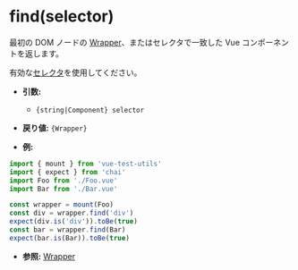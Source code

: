 # find(selector)

最初の DOM ノードの [Wrapper](./README.md)、またはセレクタで一致した Vue コンポーネントを返します。

有効な[セレクタ](../selectors.md)を使用してください。

- **引数:**
  - `{string|Component} selector`

- **戻り値:** `{Wrapper}`

- **例:**

```js
import { mount } from 'vue-test-utils'
import { expect } from 'chai'
import Foo from './Foo.vue'
import Bar from './Bar.vue'

const wrapper = mount(Foo)
const div = wrapper.find('div')
expect(div.is('div')).toBe(true)
const bar = wrapper.find(Bar)
expect(bar.is(Bar)).toBe(true)
```

- **参照:** [Wrapper](./README.md)
